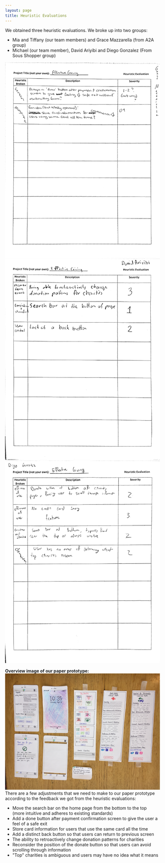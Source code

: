 ```yaml
---
layout: page
title: Heuristic Evaluations
---
```

We obtained three heuristic evaluations. We broke up into two groups:
- Mia and Tiffany (our team members) and Grace Mazzarella (from A2A group)
- Michael (our team member), David Ariyibi and Diego Gonzalez (From Sous Shopper group)

![Heuristic Evaluation 1](/img/heureval1.JPG)  
![Heuristic Evaluation 2](/img/heureval2.JPG)  
![Heuristic Evaluation 3](/img/heureval3.JPG)  

**Overview image of our paper prototype:**
![Paper prototype](/img/ppoverview.JPG)  
There are a few adjustments that we need to make to our paper prototype according to the feedback we got from the heuristic evaluations:
- Move the search bar on the home page from the bottom to the top (more intuitive and adheres to existing standards)
- Add a done button after payment confirmation screen to give the user a feel of a safe exit
- Store card information for users that use the same card all the time
- Add a distinct back button so that users can return to previous screen 
- The ability to retroactively change donation patterns for charities
- Reconsider the position of the donate button so that users can avoid scrolling through information
- "Top" charities is ambiguous and users may have no idea what it means



